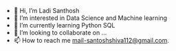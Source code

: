 - 👋 Hi, I’m Ladi Santhosh
- 👀 I’m interested in Data Science and Machine learning
- 🌱 I’m currently learning Python SQL
- 💞️ I’m looking to collaborate on ...
- 📫 How to reach me mail-santoshshiva112@gmail.com.

<!---
LadiSanthosh/LadiSanthosh is a ✨ special ✨ repository because its `README.md` (this file) appears on your GitHub profile.
You can click the Preview link to take a look at your changes.
--->
